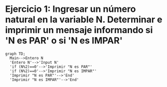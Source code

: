 # Ejercicio 1: Ingresar un número natural en la variable N. Determinar e imprimir un mensaje informando si 'N es PAR' o si 'N es IMPAR'

```mermaid
graph TD;
  Main-->Entero N
  'Entero N'-->'Input N'
  'if (N%2)==0'-->'Imprimir "N es PAR"'
  'if (N%2)==0'-->'Imprimir "N es IMPAR"'
  'Imprimir "N es PAR"'-->'End'
  'Imprimir "N es IMPAR"'-->'End'
```
